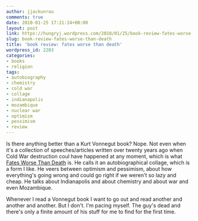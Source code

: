 ```yaml
---
author: jjackunrau
comments: true
date: 2010-01-25 17:21:24+00:00
layout: post
link: https://hungryj.wordpress.com/2010/01/25/book-review-fates-worse-than-death/
slug: book-review-fates-worse-than-death
title: 'book review: fates worse than death'
wordpress_id: 2283
categories:
- books
- religion
tags:
- autobiography
- chemistry
- cold war
- collage
- indianapolis
- mozambique
- nuclear war
- optimism
- pessimism
- review
---
```


Is there anything better than a Kurt Vonnegut book? Nope. Not even when it's a collection of speeches/articles written over twenty years ago when Cold War destruction coul have happened at any moment, which is what [Fates Worse Than Death](http://www.librarything.com/work/815702) is. He calls it an autobiographical collage, which is a form I like. He veers between optimism and pessimism, about how everything's going wrong and could go right if we weren't so lazy and cheap. He talks about Indianapolis and about chemistry and about war and even Mozambique.

Whenever I read a Vonnegut book I want to go out and read another and another and another. But I don't. I'm pacing myself. The guy's dead and there's only a finite amount of his stuff for me to find for the first time.
